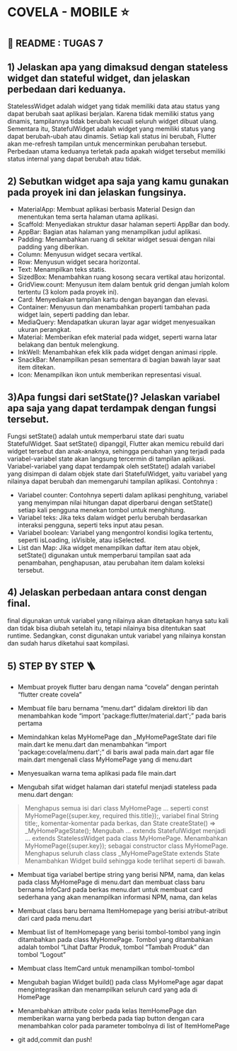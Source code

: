 # COVELA - MOBILE ⭐

## 🔵 README : TUGAS 7

## 1) Jelaskan apa yang dimaksud dengan stateless widget dan stateful widget, dan jelaskan perbedaan dari keduanya.

StatelessWidget adalah widget yang tidak memiliki data atau status yang dapat berubah saat aplikasi berjalan. Karena tidak memiliki status yang dinamis, tampilannya tidak berubah kecuali seluruh widget dibuat ulang. Sementara itu, StatefulWidget adalah widget yang memiliki status yang dapat berubah-ubah atau dinamis. Setiap kali status ini berubah, Flutter akan me-refresh tampilan untuk mencerminkan perubahan tersebut.
Perbedaan utama keduanya terletak pada apakah widget tersebut memiliki status internal yang dapat berubah atau tidak.

## 2) Sebutkan widget apa saja yang kamu gunakan pada proyek ini dan jelaskan fungsinya.
- MaterialApp: Membuat aplikasi berbasis Material Design dan menentukan tema serta halaman utama aplikasi.
- Scaffold: Menyediakan struktur dasar halaman seperti AppBar dan body.
- AppBar: Bagian atas halaman yang menampilkan judul aplikasi.
- Padding: Menambahkan ruang di sekitar widget sesuai dengan nilai padding yang diberikan.
- Column: Menyusun widget secara vertikal.
- Row: Menyusun widget secara horizontal.
- Text: Menampilkan teks statis.
- SizedBox: Menambahkan ruang kosong secara vertikal atau horizontal.
- GridView.count: Menyusun item dalam bentuk grid dengan jumlah kolom tertentu (3 kolom pada proyek ini).
- Card: Menyediakan tampilan kartu dengan bayangan dan elevasi.
- Container: Menyusun dan menambahkan properti tambahan pada widget lain, seperti padding dan lebar.
- MediaQuery: Mendapatkan ukuran layar agar widget menyesuaikan ukuran perangkat.
- Material: Memberikan efek material pada widget, seperti warna latar belakang dan bentuk melengkung.
- InkWell: Menambahkan efek klik pada widget dengan animasi ripple.
- SnackBar: Menampilkan pesan sementara di bagian bawah layar saat item ditekan.
- Icon: Menampilkan ikon untuk memberikan representasi visual.

## 3)Apa fungsi dari setState()? Jelaskan variabel apa saja yang dapat terdampak dengan fungsi tersebut.

Fungsi setState() adalah untuk memperbarui state dari suatu StatefulWidget. Saat setState() dipanggil, Flutter akan memicu rebuild dari widget tersebut dan anak-anaknya, sehingga perubahan yang terjadi pada variabel-variabel state akan langsung tercermin di tampilan aplikasi. 
Variabel-variabel yang dapat terdampak oleh setState() adalah variabel yang disimpan di dalam objek state dari StatefulWidget, yaitu variabel yang nilainya dapat berubah dan memengaruhi tampilan aplikasi.
Contohnya : 
- Variabel counter: Contohnya seperti dalam aplikasi penghitung, variabel yang menyimpan nilai hitungan dapat diperbarui dengan setState() setiap kali pengguna menekan tombol untuk menghitung.
- Variabel teks: Jika teks dalam widget perlu berubah berdasarkan interaksi pengguna, seperti teks input atau pesan.
- Variabel boolean: Variabel yang mengontrol kondisi logika tertentu, seperti isLoading, isVisible, atau isSelected.
- List dan Map: Jika widget menampilkan daftar item atau objek, setState() digunakan untuk memperbarui tampilan saat ada penambahan, penghapusan, atau perubahan item dalam koleksi tersebut.

## 4) Jelaskan perbedaan antara const dengan final.

final digunakan untuk variabel yang nilainya akan ditetapkan hanya satu kali dan tidak bisa diubah setelah itu, tetapi nilainya bisa ditentukan saat runtime. Sedangkan, const digunakan untuk variabel yang nilainya konstan dan sudah harus diketahui saat kompilasi. 

## 5) STEP BY STEP 🪜

- Membuat proyek flutter baru dengan nama “covela” dengan perintah “flutter create covela”
- Membuat file baru bernama “menu.dart” didalam direktori lib dan menambahkan kode “import 'package:flutter/material.dart';” pada baris pertama
- Memindahkan kelas MyHomePage dan _MyHomePageState dari file main.dart ke menu.dart dan menambahkan “import 'package:covela/menu.dart';” di baris awal pada main.dart agar file main.dart mengenali class MyHomePage yang di menu.dart
- Menyesuaikan warna tema aplikasi pada file main.dart

- Mengubah sifat widget halaman dari stateful menjadi stateless pada menu.dart dengan:
>Menghapus semua isi dari class MyHomePage ... seperti const MyHomePage({super.key, required this.title});, variabel final String title;, komentar-komentar pada berkas, dan State<MyHomePage> createState() => _MyHomePageState();
>Mengubah ... extends StatefulWidget menjadi ... extends StatelessWidget pada class MyHomePage.
>Menambahkan MyHomePage({super.key}); sebagai constructor class MyHomePage.
>Menghapus seluruh class class _MyHomePageState extends State<MyHomePage>
>Menambahkan Widget build sehingga kode terlihat seperti di bawah.

- Membuat tiga variabel bertipe string yang berisi NPM, nama, dan kelas pada class MyHomePage di menu.dart dan membuat class baru bernama InfoCard pada berkas menu.dart untuk membuat card sederhana yang akan menampilkan informasi NPM, nama, dan kelas 

- Membuat class baru bernama ItemHomepage yang berisi atribut-atribut dari card pada menu.dart
- Membuat list of ItemHomepage yang berisi tombol-tombol yang ingin ditambahkan pada class MyHomePage. Tombol yang ditambahkan adalah tombol “Lihat Daftar Produk, tombol “Tambah Produk” dan tombol “Logout”
- Membuat class ItemCard untuk menampilkan tombol-tombol
- Mengubah bagian Widget build() pada class MyHomePage agar dapat mengintegrasikan dan menampilkan seluruh card yang ada di HomePage
- Menambahkan attribute color pada kelas ItemHomePage dan memberikan warna yang berbeda pada tiap button dengan cara menambahkan color pada parameter tombolnya di list of ItemHomePage
- git add,commit dan push!




